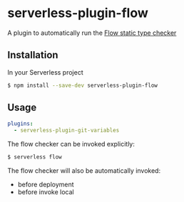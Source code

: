 # serverless-plugin-flow

A plugin to automatically run the [Flow static type checker](https://flow.org/)

## Installation
In your Serverless project
```bash
$ npm install --save-dev serverless-plugin-flow
```

## Usage
```yaml
plugins:
  - serverless-plugin-git-variables
```

The flow checker can be invoked explicitly:
```bash
$ serverless flow
```

The flow checker will also be automatically invoked:
- before deployment
- before invoke local

